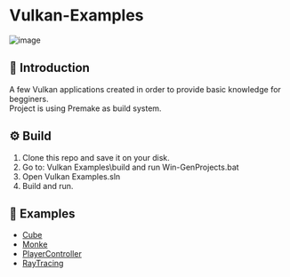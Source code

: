 # Vulkan-Examples
![image](https://user-images.githubusercontent.com/72545872/198892717-83cf9769-2b0c-46ba-94c5-302f24accfe8.png)

## :blue_book: Introduction
A few Vulkan applications created in order to provide basic knowledge for begginers.<br>
Project is using Premake as build system.

## :gear: Build
1. Clone this repo and save it on your disk.
2. Go to: Vulkan Examples\build and run Win-GenProjects.bat
3. Open Vulkan Examples.sln
4. Build and run.
## :page_with_curl: Examples
 - [Cube](https://github.com/I6-6-6I/Vulkan-Examples/tree/master/Cube)
 - [Monke](https://github.com/I6-6-6I/Vulkan-Examples/tree/master/Monke)
 - [PlayerController](https://github.com/I6-6-6I/Vulkan-Examples/tree/master/PlayerController)
 - [RayTracing](https://github.com/I6-6-6I/Vulkan-Examples/tree/master/RayTracing)
